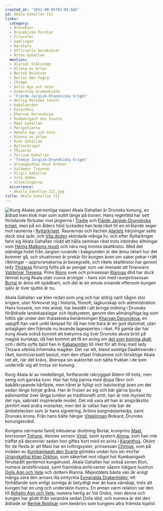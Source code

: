 ```yaml
---
created_at: '2011-08-06T03:05:58Z'
id: Akala Gahallan III
links:
  category:
  - Drunokier
  - Drunokiska Furstar
  - Filosofer
  - Gamlingar
  - Härskare
  - Officiella karaktärer
  - Ätten Gahallan
  mention:
  - Alariel Stålvinge
  - Alinna av Arlon
  - Bertok Boldisár
  - Bortaï den Fagra
  - Chimge
  - Dolis Agn och Vete
  - Esmeralda Drakenhjälm
  - 'Fjärde Jargisk-Drunokiska kriget'
  - Hertig Malkoms revolt
  - Kabalaorden
  - Karanthos
  - Kharvan Derunokiya
  - Kumbanigash den Svarte
  - Mael Gahallan
  - Peripetierna
  - Rehelm Agn och Vete
  - Rianna av Arlon
  - Rion Gahallan
  - Ryttarkriget
  - Thizaras
  - Tolrune Gahallan
  - 'Tredje Jargisk-Drunokiska kriget'
  - Uriangkathai khan Orkhon
  - Valdemar Trevena
  - Virgil Gahallan
  - Vita döden
  - Viteklingorna
  occurrence:
  - Akalla_Gahallan_III.jpg
title: Akala Gahallan III
---
```


![Kung Akalas personliga vapen] Akala Gahallan är Drunoks konung, en åldrad men klok man som suttit
länge på tronen. Hans regenttid har sett förödande förluster mot jargierna i [Tredje] och [Fjärde
Jargisk-Drunokiska kriget], men på sin ålders höst lyckades han leda riket till en strålande seger
mot raunerna i [Ryttarkriget]. Raunernas och lischen [Alariels] härjningar satte dock sina spår, och
[Vita döden] skördade många liv, och efter Ryttarkriget fann sig Akala Gahallan nödd att hålla
samman riket trots inbördes slitningar som [Hertig Malkoms revolt] och nära nog tomma skattkistor.
Med det ständiga hotet från Jargien ruvande i bakgrunden är det ännu oklart hur det kommer gå, och
situationen är prekär för kungen även om saker pekar i rätt riktningar - upprorsmakarna är
besegrade, och rikets skattkistor har genom lady [Thizaras] försorg fyllts på av pengar som var
menade att finansiera [Valdemar Trevena]. Prins [Rions] svek och prinsessan [Riannas] död har dock
lämnat kung Akala utan vuxna arvingar - hans son med raunprinsessan [Bortaï] är ännu ett spädbarn,
och det är en smula oroande eftersom kungen själv är över sjuttio år nu.

Akala Gahallan var klen redan som ung och har aldrig varit någon stor krigare, utan förkovrat sig i
historia, filosofi, lagkunskap och administration. Hans livsverk, om inte annat, har bestått i att
bringa ordning i Drunoks föråldrade landskapslagar och fejdsystem, genom den allmängiltiga lag som
hittils går under den thalaskiska benämningen [Kharvan Derunokiya], en uppgift han varit unikt
lämpad för då han inte bara är en god diplomat, utan antagligen den främste nu levande lagexperten i
riket. På gamla dar har kung Akala också kommit att bekymra sig över Drunoks akuta brist på magisk
kunskap, då han kommit att få en aning om [det som komma skall], och i detta syfte bjöd han in
[Kabalaorden] till riket för att ihop med lady Thizara utbilda inhemska magiker. Det var ett, bland
somliga Daaktroende i riket, kontroversiellt beslut, men den oftast fridsamme och försiktige Akala
vet att, när det krävs, åberopa sin auktoritet och sätta fruktan i de som understår sig att trotsa
sin konung.

Kung Akala är av medellängd, fortfarande rakryggad åldern till trots, men senig och ganska tunn. Han
har hög panna med djupa fåror och bakåtkrypande hårfäste, men håret är fylligt och halvlockigt även
om det sedan länge börjat gråna. Han är frusen av sig och bär gärna tjocka pälsmantlar över långa
tunikor av traditionellt snitt; han är inte mycket för det nya, sabriskt inspirerade modet. Det må
vara att han är anspråkslös jämfört med andra monarker, men det är sällan han inte bär de
ämbetstecken som är hans signetring, Arlons borgmästarkedja, samt Drunoks krona. Från hans bälte
hänger [Viteklingan] Bolkard, Drunoks konungasvärd.

Kungens närmaste familj inkluderar drottning Bortaï, kronprins [Mael], brorsonen [Tolrune], dennes
sonson [Virgil], samt systern [Alinna], som han inte träffat på decennier sedan hon giftes bort med
en prins i [Karanthos]. Okänt för de flesta är att Mael har en tvillingsyster, prinsessan [Chimge],
som på inrådan av [Kumbanigash den Svarte] gömdes undan hos sin morfar [Uriangkathai khan Orkhon],
som säkerhet mot något hot Kumbanigash förutspått gentemot kungahuset. Akala Gahallan har också
sonen Rion, numera landsförvisad, samt framlidna anförvanter såsom tidigare hustrun [Dolis Agn och
Vete] och dottern Rianna. Majestätets bästa vän lär enligt många vara den annars illa omtyckta
[Esmeralda Drakenhjälm], ett förhållande som enligt somliga är betydligt mer än bara vänskap, trots
att kungen har en ung och underskön hustru. En annan varm relation var den till [Rehelm Agn och
Vete], numera hertig av Val Ordos, men denne och kungen har glidit ifrån varandra sedan Dolis död,
och numera är det den åldrade sir [Bertok Boldisár] som beskrivs som kungens allra främsta lojalist.

  [Kung Akalas personliga vapen]: Akalla_Gahallan_III.jpg "Kung Akalas personliga vapen"
  [Tredje]: Tredje_Jargisk-Drunokiska_kriget
  [Fjärde Jargisk-Drunokiska kriget]: Fjärde_Jargisk-Drunokiska_kriget
  [Ryttarkriget]: Ryttarkriget
  [Alariels]: Alariel_Stålvinge
  [Vita döden]: Vita_döden
  [Hertig Malkoms revolt]: Hertig_Malkoms_revolt
  [Thizaras]: Thizaras
  [Valdemar Trevena]: Valdemar_Trevena
  [Rions]: Rion_Gahallan
  [Riannas]: Rianna_av_Arlon
  [Bortaï]: Bortaï_den_Fagra
  [Kharvan Derunokiya]: Kharvan_Derunokiya
  [det som komma skall]: Peripetierna
  [Kabalaorden]: Kabalaorden
  [Viteklingan]: Viteklingorna
  [Mael]: Mael_Gahallan
  [Tolrune]: Tolrune_Gahallan
  [Virgil]: Virgil_Gahallan
  [Alinna]: Alinna_av_Arlon
  [Karanthos]: Karanthos
  [Chimge]: Chimge
  [Kumbanigash den Svarte]: Kumbanigash_den_Svarte
  [Uriangkathai khan Orkhon]: Uriangkathai_khan_Orkhon
  [Dolis Agn och Vete]: Dolis_Agn_och_Vete
  [Esmeralda Drakenhjälm]: Esmeralda_Drakenhjälm
  [Rehelm Agn och Vete]: Rehelm_Agn_och_Vete
  [Bertok Boldisár]: Bertok_Boldisár